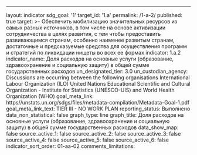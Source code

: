 ---
layout: indicator
sdg_goal: '1'
target_id: '1.a'
permalink: /1-a-2/
published: true
target: >- Обеспечить мобилизацию значительных ресурсов из самых разных источников, в том числе на основе активизации сотрудничества в целях развития, с тем чтобы предоставить развивающимся странам, особенно наименее развитым странам, достаточные и предсказуемые средства для осуществления программ и стратегий по ликвидации нищеты во всех ее формах
indicator: 1.a.2
indicator_name: Доля расходов на основные услуги (образование, здравоохранение и социальную защиту) в общей сумме государственных расходов
un_designated_tier: 3.0
un_custodian_agency: Discussions are occurring between the following organisations International Labour Organization (ILO) United Nations Educational Scientific and Cultural Organization - Institute for Statistics (UNESCO-UIS) and World Health Organization (WHO)
goal_meta_link: https//unstats.un.org/sdgs/files/metadata-compilation/Metadata-Goal-1.pdf
goal_meta_link_text: TIER III - NO WORK PLAN
reporting_status: Выполнено
data_non_statistical: false
graph_type: line
graph_title: Доля расходов на основные услуги (образование, здравоохранение и социальную защиту) в общей сумме государственных расходов
data_show_map: false
source_active_1: false
source_active_2: false
source_active_3: false
source_active_4: false
source_active_5: false
source_active_6: false
indicator_sort_order: 01-aa-02
comments_limitations: 
